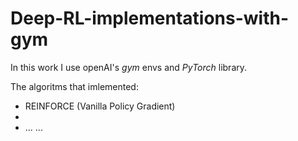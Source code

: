 # Deep-RL-implementations-with-gym
 In this work I use openAI's *gym* envs and *PyTorch* library.
 
 The algoritms that imlemented:
 * REINFORCE (Vanilla Policy Gradient)
 * 
 * ...
 ...

